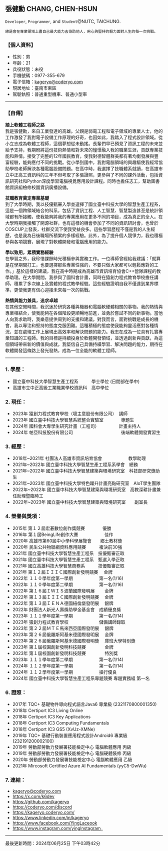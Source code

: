 ## **張健勳 CHANG, CHIEN-HSUN**

`Developer`, `Programmer`, and `Student`@NUTC, TAICHUNG.  
```
總是會在專業領域上盡自己最大能力去協助他人，用心與堅持的毅力面對人生的每一次挑戰。
```

### 【個人資料】
+ 性別：男
+ 年齡：21
+ 兵役狀態：未役
+ 手機號碼：0977-355-679
+ 電子信箱：kageryo@coderyo.com
+ 現居地址：臺南市東區
+ 駕駛執照：普通重型機車、普通小型車

---

### 【自傳】
  
**踏上軟體工程師之路**  
我是張健勳，來自工業發達的高雄。父親是弱電工程和電子領域的專業人士，他的工作激發了我對電子設備工作原理的好奇，也因如此，我踏入了程式設計領域。從小立志成為軟體工程師，這個夢想從未動搖。長輩們早已預見了資訊工程的未來並給予支持，我期盼將這份技術熱情和對未來的憧憬融入我的職業生涯，貢獻專業技能和熱情。接受了完整的12年國民教育，使我對德智體群美都有著均衡發展與豐富經驗，能夠應付不同的挑戰。從小學到國中，我對電腦領域的興趣驅使我經常協助學校老師解決各種電腦設備問題。在高中時，我選擇了技職體系就讀，在高雄市立中正高工資訊科的三年不但考取了多張證照，更參與了不同的課外活動，包括資訊研究社和Python深度學習電腦視覺應用設計課程。同時也擔任志工，幫助圖書館資訊組檢修校園資訊廣播設備。
  
**技職教育奠定專業基礎**  
到了大學時期，我以技優甄審入學並選擇了國立臺中科技大學的智慧生產工程系，這是一個跨領域結合的科系，包括了資訊工程、人工智慧、智慧製造甚至是統計領域都有所接觸，使我能夠將我的專業應用在更多不同的項目，成為真正的全人。在大學時期我接觸了開源社群，也有這樣的機會參加了不同的資訊研討會，也曾於COSCUP上發表，社群交流下使我受益良多。這些學習歷程不僅是我的人生經歷，也是我為日後職場所積累的多樣經驗。此外，為了提升個人競爭力，我也積極參與各項競賽，展現了對軟體開發和電腦應用的能力。
  
**學以致用，累積實務經驗**  
在學習之外，我珍惜課餘時光積極參與實務工作。一位導師曾經給我建議：「就算是在學期間打工，也要選擇那些專業性強的，不要只做大家都可以輕鬆應對的工作。」基於這樣的建議，我在高中時期成為高雄市資訊培育協會C++營隊課程的教學助理。在大學期間，我參與了國科會計畫，同時在猿創力程式教育學校擔任講師，積累了多次線上及實體的程式教學經驗。這些經驗證明自我不僅達到業界標準，更使我更有信心迎接未來每一次的挑戰。
  
**熱情與能力兼具，追求卓越**  
在其他空閒時間，我沉迷於研究各種與機器和電腦軟硬體相關的事物。我的熱情與專業相結合，使我能夠在各個階段更順暢地前進，並勇於嘗試不同的新事物。當他人向我求助時，我樂意提供周到的支援和建議。對我而言，面對挑戰是成長的機會，我以專注和堅持的態度克服困難。這種積極的態度使我能夠靈活應對各種情況，並在處理工作上展現出高效率和解決問題的能力。我志在成為一位具有扎實專業知識的工程師。我的目標是持續投身於軟體開發領域，並透過創新與貢獻，為這個領域帶來新的價值與成就。我堅信自己具備持續學習、解決問題的能力，期待在軟體開發這條路上發光發熱，成為一位全能的軟體工程師。
  
---

### 1. 學歷： 
+ 國立臺中科技大學智慧生產工程系　　　學士學位 (日間部在學中)
+ 高雄市立中正高級工業職業學校資訊科　高中學位
　
### 2. 現任：
+ 2023年 猿創力程式教育學校（壞主意股份有限公司）　講師
+ 2023年 國立臺中科技大學智慧系統整合實驗室　　　　專題生
+ 2024年 國科會大專學生研究計畫（工程司）　　　　　計畫主持人
+ 2024年 帕亞科技股份有限公司　　　　　　　　　　　後端軟體開發實習生

### 3. 經歷：
+ 2018年~2021年 社團法人高雄市資訊培育協會　　　　　　教學助理
+ 2021年~2022年 國立臺中科技大學智慧生產工程系系學會　總務
+ 2021年~2022年 國立臺中科技大學智慧建築與環境研究室　科技部研究獎助生
+ 2021年~2023年 國立臺中科技大學特色躍升計畫亮點研究室　AIoT學生團隊
+ 2022年~2022年 國立臺中科技大學智慧建築與環境研究室　高教深耕計畫兼任助理暨臨時工
+ 2022年~2023年 國立臺中科技大學智慧建築與環境研究室　　副室長
　
### 4. 榮譽與獎項：
+ 2015年 第１２屆宏碁數位創作獎競賽　　　　優勝
+ 2016年 第１屆BeingLife創作大賽　　　　　　佳作
+ 2020年 ⾼雄市第60屆中小學科學展覽會　　鄉土教材獎
+ 2020年 民生公共物聯網資料應用競賽　　　複決前30強
+ 2021年 國立臺中科技大學智慧生產工程系　技優甄審正取
+ 2021年 國立臺中科技大學智慧生產工程系　甄選入學正取
+ 2021年 國立高雄科技大學智慧商務系　　　技優甄審正取
+ 2021年 第１２屆ＩＩＩＣ國際創新發明競賽　  金牌
+ 2022年 １１０學年度第一學期　　　　　　第一名(1/16)
+ 2022年 １１０學年度第二學期　　　　　　第一名(1/16)
+ 2022年 第１６屆ＩＷＩＳ波蘭國際發明展　  　金牌
+ 2022年 第１３屆ＩＩＩＣ國際創新發明競賽　  金牌
+ 2022年 第１３屆ＩＥＮＡ德國紐倫堡發明展　  銀牌
+ 2022年 財團法人新光人壽獎助學金基金會　成績優良獎
+ 2023年 １１１學年度第一學期　　　　　　第一名(1/14)  
+ 2023年 猿創力程式教育學校　　　　　　　儲備講師錄取
+ 2023年 第２２屆ＭＴＥ馬來西亞國際發明展　 銀牌  
+ 2023年 第２６屆俄羅斯阿基米德國際發明展　 金牌
+ 2023年 第２６屆俄羅斯阿基米德國際發明獎　 庫班大學特別獎
+ 2023年 第１屆校園創新發明科技競賽　　　 　金牌
+ 2023年 第１屆校園創新發明科技競賽　　　　 特別獎
+ 2023年 １１１學年度第二學期　　　　　　第一名(1/14)
+ 2024年 １１２學年度第一學期　　　　　　第一名(1/14)
+ 2024年 １１２學年度第一學期　　　　　　操行優良
+ 2024年 國立臺中科技大學智慧生產工程系專題競賽  專題實務組  第一名

### 6. 證照：
+ 2017年 TQC+ 基礎物件導向程式語言Java6 專業級 (2321170800001350)
+ 2018年 Certiport IC3 Living Online
+ 2018年 Certiport IC3 Key Applications
+ 2018年 Certiport IC3 Computing Fundamentals
+ 2018年 Certiport IC3 GS5 (XvUz-XMNe)
+ 2019年 TQC+ 基礎行動裝置應用程式設計Android6 專業級 (232191200002100)
+ 2019年 勞動部勞動力發展署技能檢定中心 電腦軟體應用 丙級
+ 2019年 勞動部勞動力發展署技能檢定中心 電腦硬體裝修 丙級
+ 2020年 勞動部勞動力發展署技能檢定中心 電腦軟體應用 乙級
+ 2021年 Mircosoft Certified Azure AI Fundamentals (yyC5-DwWu)

### 7. 連結：
+ kageryo@coderyo.com
+ https://x.com/k6dev
+ https://github.com/kageryo
+ https://coderyo.com/discord
+ https://kageryo.coderyo.com/
+ https://www.linkedin.com/in/kageryo
+ https://www.facebook.com/YingLaceook
+ https://www.instagram.com/yinglnstagram_

---

最後更新時間：2024年06月25日 下午03時42分
